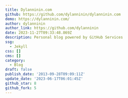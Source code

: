 ```yaml
---
title: Dylanninin.com
github: https://github.com/dylanninin/dylanninin.com
demo: https://dylanninin.com/
author: dylanninin
author_link: https://github.com/dylanninin
date: 2023-11-27T09:33:48.869Z
description: Personal blog powered by GitHub Services
ssg:
  - Jekyll
css: []
cms: []
category:
  - Blog
draft: false
publish_date: '2013-09-28T09:09:11Z'
update_date: '2023-06-17T06:01:45Z'
github_star: 8
github_fork: 5
---
```

